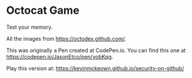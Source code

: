 # Octocat Game
Test your memory.

All the images from https://octodex.github.com/.

This was originally a Pen created at CodePen.io. You can find this one at https://codepen.io/JasonEtco/pen/yobKqg.

Play this version at: https://kevinmckeown.github.io/security-on-github/
